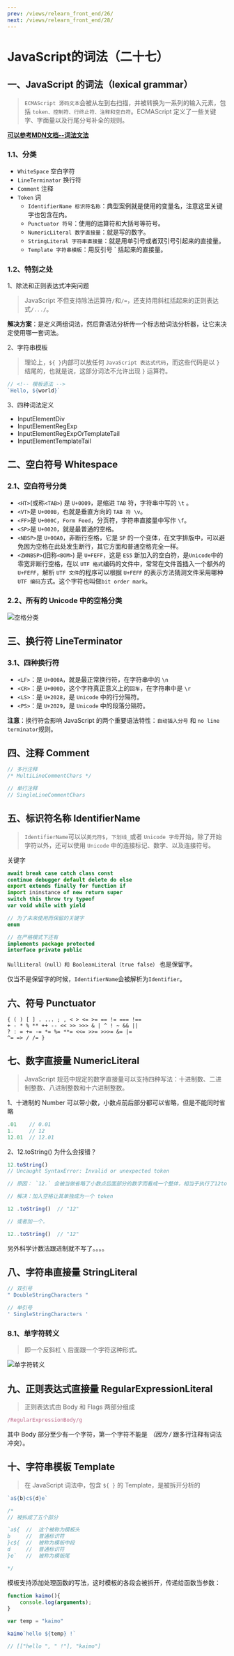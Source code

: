 ```yaml
---
prev: /views/relearn_front_end/26/
next: /views/relearn_front_end/28/
---
```

# JavaScript的词法（二十七）

## 一、JavaScript 的词法（lexical grammar）

> `ECMAScript 源码文本`会被从左到右扫描，并被转换为一系列的输入元素，包括 `token、控制符、行终止符、注释和空白符`。ECMAScript 定义了一些关键字、字面量以及行尾分号补全的规则。

[**可以参考MDN文档--词法文法**](https://developer.mozilla.org/zh-CN/docs/Web/JavaScript/Reference/Lexical_grammar)

### 1.1、分类

- `WhiteSpace` 空白字符
- `LineTerminator` 换行符
- `Comment` 注释
- `Token` 词
    - `IdentifierName 标识符名称`：典型案例就是使用的变量名，注意这里关键字也包含在内。
    - `Punctuator 符号`：使用的运算符和大括号等符号。
    - `NumericLiteral 数字直接量`：就是写的数字。
    - `StringLiteral 字符串直接量`：就是用单引号或者双引号引起来的直接量。
    - `Template 字符串模板`：用反引号 ` 括起来的直接量。

### 1.2、特别之处

1、除法和正则表达式冲突问题

> JavaScript 不但支持除法运算符` / `和` /= `，还支持用斜杠括起来的正则表达式` /.../ `。

**解决方案**：是定义两组词法，然后靠语法分析传一个标志给词法分析器，让它来决定使用哪一套词法。

2、字符串模板

> 理论上，` ${ } `内部可以放任何 `JavaScript 表达式代码`，而这些代码是以 ` } ` 结尾的，也就是说，这部分词法不允许出现 ` } ` 运算符。

```js
// <!-- 模板语法 -->
`Hello, ${world}`
```

3、四种词法定义

- InputElementDiv
- InputElementRegExp
- InputElementRegExpOrTemplateTail
- InputElementTemplateTail

## 二、空白符号 Whitespace

### 2.1、空白符号分类

- `<HT>`(或称`<TAB>`) 是 `U+0009`，是缩进 `TAB` 符，字符串中写的 `\t` 。
- `<VT>`是 `U+000B`，也就是垂直方向的 `TAB 符 \v`。
- `<FF>`是 `U+000C`，`Form Feed`，分页符，字符串直接量中写作 `\f`。
- `<SP>`是 `U+0020`，就是最普通的空格。
- `<NBSP>`是 `U+00A0`，非断行空格，它是 `SP` 的一个变体，在文字排版中，可以避免因为空格在此处发生断行，其它方面和普通空格完全一样。
- `<ZWNBSP>`(旧称`<BOM>`) 是 `U+FEFF`，这是 `ES5` 新加入的空白符，是` Unicode `中的零宽非断行空格，在以 `UTF 格式`编码的文件中，常常在文件首插入一个额外的 `U+FEFF`，解析 `UTF 文件`的程序可以根据 `U+FEFF` 的表示方法猜测文件采用哪种 `UTF 编码`方式。这个字符也叫做`bit order mark`。

### 2.2、所有的 Unicode 中的空格分类

![空格分类](https://static001.geekbang.org/resource/image/dd/60/dd26aa9599b61d26e7de807dee2c6360.png)

## 三、换行符 LineTerminator

### 3.1、四种换行符

- `<LF>`：是 `U+000A`，就是最正常换行符，在字符串中的 `\n`
- `<CR>`：是 `U+000D`，这个字符真正意义上的`回车`，在字符串中是 `\r`
- `<LS>`：是 `U+2028`，是 `Unicode` 中的行分隔符。
- `<PS>`：是 `U+2029`，是 `Unicode` 中的段落分隔符。

**注意**：换行符会影响 JavaScript 的两个重要语法特性：`自动插入分号` 和 `no line terminator`规则。

## 四、注释 Comment

```js
// 多行注释
/* MultiLineCommentChars */ 

// 单行注释
// SingleLineCommentChars
```

## 五、标识符名称 IdentifierName

> `IdentifierName`可以以`美元符$`，`下划线_`或者 `Unicode 字母`开始，除了开始字符以外，还可以使用 `Unicode` 中的连接标记、数字、以及连接符号。

关键字

```js
await break case catch class const 
continue debugger default delete do else 
export extends finally for function if 
import ininstance of new return super 
switch this throw try typeof 
var void while with yield
```

```js
// 为了未来使用而保留的关键字
enum

// 在严格模式下还有
implements package protected 
interface private public
```

`NullLiteral（null）和 BooleanLiteral（true false）` 也是保留字。

仅当不是保留字的时候，`IdentifierName`会被解析为`Identifier`。

## 六、符号 Punctuator

```
{ ( ) [ ] . ... ; , < > <= >= == != === !== 
+ - * % ** ++ -- << >> >>> & | ^ ! ~ && || 
? : = += -= *= %= **= <<= >>= >>>= &= |= 
^= => / /= }
```

## 七、数字直接量 NumericLiteral

> JavaScript 规范中规定的数字直接量可以支持四种写法：十进制数、二进制整数、八进制整数和十六进制整数。

1、十进制的 Number 可以带小数，小数点前后部分都可以省略，但是不能同时省略

```js
.01    // 0.01
1.     // 12
12.01  // 12.01
```

2、12.toString() 为什么会报错？

```js
12.toString()
// Uncaught SyntaxError: Invalid or unexpected token

// 原因： `12.` 会被当做省略了小数点后面部分的数字而看成一个整体，相当于执行了12toString()，所以会报错

// 解决：加入空格让其单独成为一个 token

12 .toString()  // "12"

// 或者加一个.

12..toString()  // "12"
```

另外科学计数法跟进制就不写了。。。。

## 八、字符串直接量 StringLiteral

```js
// 双引号
" DoubleStringCharacters "

// 单引号
' SingleStringCharacters '
```

### 8.1、单字符转义

> 即一个反斜杠 `\` 后面跟一个字符这种形式。

![单字符转义](https://static001.geekbang.org/resource/image/02/75/022c2c77d0a3c846ad0d61b48c4e0e75.png)

## 九、正则表达式直接量 RegularExpressionLiteral

> 正则表达式由 Body 和 Flags 两部分组成

```js
/RegularExpressionBody/g
```

其中 Body 部分至少有一个字符，第一个字符不能是 *（因为 /* 跟多行注释有词法冲突）。

## 十、字符串模板 Template

>  在 JavaScript 词法中，包含 `${ }` 的 Template，是被拆开分析的

```js
`a${b}c${d}e`

/*
// 被拆成了五个部分

`a${  //  这个被称为模板头
b     //  普通标识符
}c${  //  被称为模板中段
d     //  普通标识符
}e`   //  被称为模板尾

*/
```

模板支持添加处理函数的写法，这时模板的各段会被拆开，传递给函数当参数：

```js
function kaimo(){
    console.log(arguments);
}

var temp = "kaimo"

kaimo`hello ${temp} !`

// [["hello ", " !"], "kaimo"]
```
